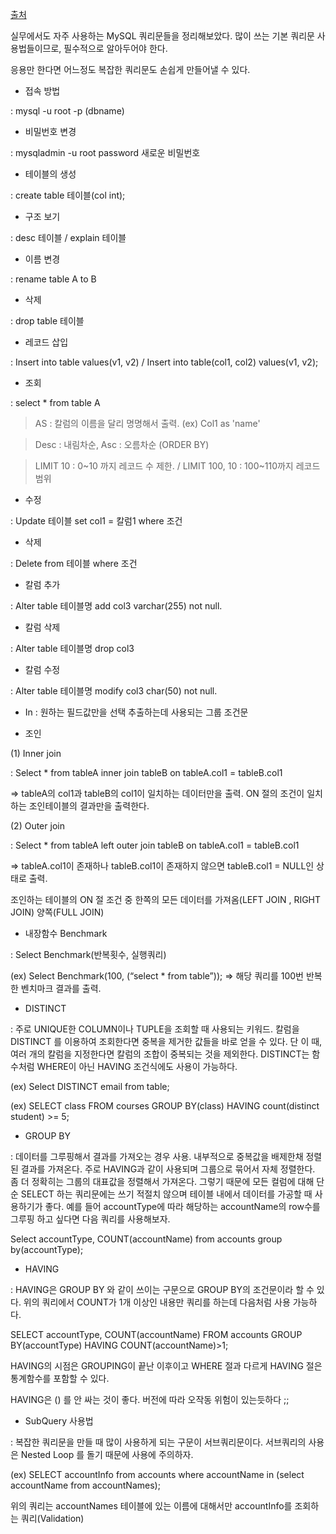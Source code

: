 [출처](https://jins-dev.tistory.com/entry/MySql-%EA%B8%B0%EB%B3%B8-%EC%BF%BC%EB%A6%AC%EB%AC%B8%EB%93%A4-%EC%A0%95%EB%A6%AC?category=760014)

실무에서도 자주 사용하는 MySQL 쿼리문들을 정리해보았다. 많이 쓰는 기본 쿼리문 사용법들이므로, 필수적으로 알아두어야 한다.

응용만 한다면 어느정도 복잡한 쿼리문도 손쉽게 만들어낼 수 있다.

- 접속 방법

: mysql -u root -p (dbname)

- 비밀번호 변경

: mysqladmin -u root password 새로운 비밀번호

- 테이블의 생성

: create table 테이블(col int);

- 구조 보기

: desc 테이블 / explain 테이블

- 이름 변경

: rename table A to B

- 삭제

: drop table 테이블

- 레코드 삽입

: Insert into table values(v1, v2) / Insert into table(col1, col2) values(v1, v2);

- 조회

: select \* from table A

> AS : 칼럼의 이름을 달리 명명해서 출력. (ex) Col1 as 'name'

> Desc : 내림차순, Asc : 오름차순 (ORDER BY)

> LIMIT 10 : 0~10 까지 레코드 수 제한. / LIMIT 100, 10 : 100~110까지 레코드 범위

- 수정

: Update 테이블 set col1 = 칼럼1 where 조건

- 삭제

: Delete from 테이블 where 조건

- 칼럼 추가

: Alter table 테이블명 add col3 varchar(255) not null.

- 칼럼 삭제

: Alter table 테이블명 drop col3

- 칼럼 수정

: Alter table 테이블명 modify col3 char(50) not null.

- In : 원하는 필드값만을 선택 추출하는데 사용되는 그룹 조건문

- 조인

(1) Inner join

: Select \* from tableA inner join tableB on tableA.col1 = tableB.col1

=> tableA의 col1과 tableB의 col1이 일치하는 데이터만을 출력. ON 절의 조건이 일치하는 조인테이블의 결과만을 출력한다.

(2) Outer join

: Select \* from tableA left outer join tableB on tableA.col1 = tableB.col1

=> tableA.col1이 존재하나 tableB.col1이 존재하지 않으면 tableB.col1 = NULL인 상태로 출력.

조인하는 테이블의 ON 절 조건 중 한쪽의 모든 데이터를 가져옴(LEFT JOIN , RIGHT JOIN) 양쪽(FULL JOIN)

- 내장함수 Benchmark

: Select Benchmark(반복횟수, 실행쿼리)

(ex) Select Benchmark(100, (“select \* from table”)); => 해당 쿼리를 100번 반복한 벤치마크 결과를 출력.

- DISTINCT

: 주로 UNIQUE한 COLUMN이나 TUPLE을 조회할 때 사용되는 키워드. 칼럼을 DISTINCT 를 이용하여 조회한다면 중복을 제거한 값들을 바로 얻을 수 있다. 단 이 때, 여러 개의 칼럼을 지정한다면 칼럼의 조합이 중복되는 것을 제외한다. DISTINCT는 함수처럼 WHERE이 아닌 HAVING 조건식에도 사용이 가능하다.

(ex) Select DISTINCT email from table;

(ex) SELECT class FROM courses GROUP BY(class) HAVING count(distinct student) >= 5;

- GROUP BY

: 데이터를 그루핑해서 결과를 가져오는 경우 사용. 내부적으로 중복값을 배제한채 정렬된 결과를 가져온다. 주로 HAVING과 같이 사용되며 그룹으로 묶어서 자체 정렬한다. 좀 더 정확히는 그룹의 대표값을 정렬해서 가져온다. 그렇기 때문에 모든 컬럼에 대해 단순 SELECT 하는 쿼리문에는 쓰기 적절치 않으며 테이블 내에서 데이터를 가공할 때 사용하기가 좋다. 예를 들어 accountType에 따라 해당하는 accountName의 row수를 그루핑 하고 싶다면 다음 쿼리를 사용해보자.

Select accountType, COUNT(accountName) from accounts group by(accountType);

- HAVING

: HAVING은 GROUP BY 와 같이 쓰이는 구문으로 GROUP BY의 조건문이라 할 수 있다. 위의 쿼리에서 COUNT가 1개 이상인 내용만 쿼리를 하는데 다음처럼 사용 가능하다.

SELECT accountType, COUNT(accountName) FROM accounts GROUP BY(accountType) HAVING COUNT(accountName)>1;

HAVING의 시점은 GROUPING이 끝난 이후이고 WHERE 절과 다르게 HAVING 절은 통계함수를 포함할 수 있다.

HAVING은 () 를 안 싸는 것이 좋다. 버전에 따라 오작동 위험이 있는듯하다 ;;

- SubQuery 사용법

: 복잡한 쿼리문을 만들 때 많이 사용하게 되는 구문이 서브쿼리문이다. 서브쿼리의 사용은 Nested Loop 를 돌기 때문에 사용에 주의하자.

(ex) SELECT accountInfo from accounts where accountName in (select accountName from accountNames);

위의 쿼리는 accountNames 테이블에 있는 이름에 대해서만 accountInfo를 조회하는 쿼리(Validation)
